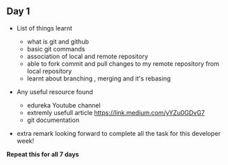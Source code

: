 ## Day 1

- List of things learnt
    - what is git and github
    - basic git commands
    - association of local and remote repository
    - able to fork commit and pull changes to my remote repository from local repository
    - learnt about branching , merging and it's rebasing

- Any useful resource found
    - edureka Youtube channel
    - extremly usefull article https://link.medium.com/yYZu0GDvG7
    - git documentation
    
- extra remark 
    looking forward to complete all the task for this developer week!

**Repeat this for all 7 days**

